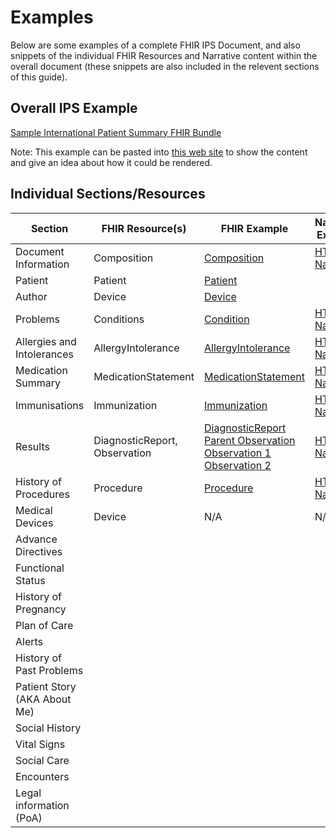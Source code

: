 # Examples

Below are some examples of a complete FHIR IPS Document, and also snippets of the individual FHIR Resources and Narrative content within the overall document (these snippets are also included in the relevent sections of this guide).

## Overall IPS Example

[Sample International Patient Summary FHIR Bundle](Examples/SCRSummary.json)

Note: This example can be pasted into [this web site](https://www.ipsviewer.com/) to show the content and give an idea about how it could be rendered.

## Individual Sections/Resources

|Section | FHIR Resource(s)  | FHIR Example | Narrative Example |
|--------|-----------|--------------|-------------------|
| Document Information | Composition | [Composition](Examples/Composition.json) | [HTML Narrative](https://html-preview.github.io/?url=https://github.com/ahatherly-gn/NHS-SCR-IPS/blob/main/Examples/Narrative-Composition.html)
| Patient | Patient | [Patient](Examples/Patient.json) | |
| Author | Device | [Device](Examples/Author-Device.json) | |
| Problems | Conditions | [Condition](Examples/Condition.json) | [HTML Narrative](https://html-preview.github.io/?url=https://github.com/ahatherly-gn/NHS-SCR-IPS/blob/main/Examples/Narrative-Problems.html) |
| Allergies and Intolerances | AllergyIntolerance | [AllergyIntolerance](Examples/AllergyIntolerance.json) | [HTML Narrative](https://html-preview.github.io/?url=https://github.com/ahatherly-gn/NHS-SCR-IPS/blob/main/Examples/Narrative-Allergies.html) |
| Medication Summary | MedicationStatement | [MedicationStatement](Examples/MedicationStatement.json) | [HTML Narrative](https://html-preview.github.io/?url=https://github.com/ahatherly-gn/NHS-SCR-IPS/blob/main/Examples/Narrative-Medications.html) |
| Immunisations | Immunization | [Immunization](Examples/Immunization.json) | [HTML Narrative](https://html-preview.github.io/?url=https://github.com/ahatherly-gn/NHS-SCR-IPS/blob/main/Examples/Narrative-Immunisations.html) |
| Results | DiagnosticReport, Observation | [DiagnosticReport](Examples/Result-DiagnosticReport.json) [Parent Observation](Examples/Result-ParentObservation.json) [Observation 1](Examples/Result-ChildObservation1.json) [Observation 2](Examples/Result-ChildObservation2.json) | [HTML Narrative](https://html-preview.github.io/?url=https://github.com/ahatherly-gn/NHS-SCR-IPS/blob/main/Examples/Narrative-Results.html) |
| History of Procedures | Procedure | [Procedure](Examples/Procedure.json) | [HTML Narrative](https://html-preview.github.io/?url=https://github.com/ahatherly-gn/NHS-SCR-IPS/blob/main/Examples/Narrative-Procedures.html) |
| Medical Devices | Device | N/A | N/A |
| Advance Directives | | | |
| Functional Status | | | |
| History of Pregnancy  | | | |
| Plan of Care | | | |
| Alerts | | | |
| History of Past Problems | | | |
| Patient Story (AKA About Me) | | | |
| Social History | | | |
| Vital Signs | | | |
| Social Care | | | |
| Encounters | | | |
| Legal information (PoA) | | | |
